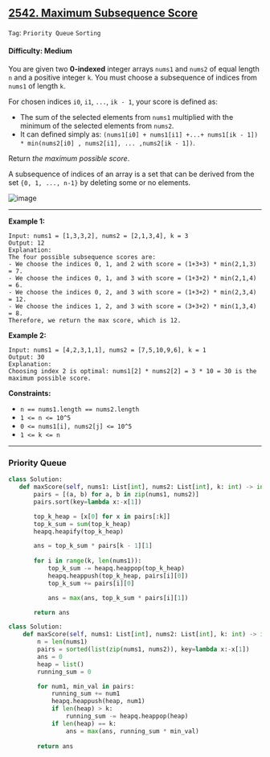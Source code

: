 ## [2542. Maximum Subsequence Score](https://leetcode.com/problems/maximum-subsequence-score/)

```Tag```: ```Priority Queue``` ```Sorting```

#### Difficulty: Medium

You are given two __0-indexed__ integer arrays ```nums1``` and ```nums2``` of equal length ```n``` and a positive integer ```k```. You must choose a subsequence of indices from ```nums1``` of length ```k```.

For chosen indices ```i0```, ```i1```, ```...```, ```ik - 1```, your score is defined as:

- The sum of the selected elements from ```nums1``` multiplied with the minimum of the selected elements from ```nums2```.
- It can defined simply as: ```(nums1[i0] + nums1[i1] +...+ nums1[ik - 1]) * min(nums2[i0] , nums2[i1], ... ,nums2[ik - 1])```.

Return _the maximum possible score_.

A subsequence of indices of an array is a set that can be derived from the set ```{0, 1, ..., n-1}``` by deleting some or no elements.

![image](https://github.com/quananhle/Python/assets/35042430/a814b4d9-e8b7-4453-98d6-6c31f442f466)

---

__Example 1:__
```
Input: nums1 = [1,3,3,2], nums2 = [2,1,3,4], k = 3
Output: 12
Explanation: 
The four possible subsequence scores are:
- We choose the indices 0, 1, and 2 with score = (1+3+3) * min(2,1,3) = 7.
- We choose the indices 0, 1, and 3 with score = (1+3+2) * min(2,1,4) = 6. 
- We choose the indices 0, 2, and 3 with score = (1+3+2) * min(2,3,4) = 12. 
- We choose the indices 1, 2, and 3 with score = (3+3+2) * min(1,3,4) = 8.
Therefore, we return the max score, which is 12.
```

__Example 2:__
```
Input: nums1 = [4,2,3,1,1], nums2 = [7,5,10,9,6], k = 1
Output: 30
Explanation: 
Choosing index 2 is optimal: nums1[2] * nums2[2] = 3 * 10 = 30 is the maximum possible score.
```

__Constraints:__

- ```n == nums1.length == nums2.length```
- ```1 <= n <= 10^5```
- ```0 <= nums1[i], nums2[j] <= 10^5```
- ```1 <= k <= n```

---

 ### Priority Queue
 
 ```Python
 class Solution:
    def maxScore(self, nums1: List[int], nums2: List[int], k: int) -> int:
        pairs = [(a, b) for a, b in zip(nums1, nums2)]
        pairs.sort(key=lambda x:-x[1])

        top_k_heap = [x[0] for x in pairs[:k]]
        top_k_sum = sum(top_k_heap)
        heapq.heapify(top_k_heap)

        ans = top_k_sum * pairs[k - 1][1]
        
        for i in range(k, len(nums1)):
            top_k_sum -= heapq.heappop(top_k_heap)
            heapq.heappush(top_k_heap, pairs[i][0])
            top_k_sum += pairs[i][0]

            ans = max(ans, top_k_sum * pairs[i][1])

        return ans
```

```Python
class Solution:
    def maxScore(self, nums1: List[int], nums2: List[int], k: int) -> int:
        n = len(nums1)
        pairs = sorted(list(zip(nums1, nums2)), key=lambda x:-x[1])
        ans = 0
        heap = list()
        running_sum = 0

        for num1, min_val in pairs:
            running_sum += num1
            heapq.heappush(heap, num1)
            if len(heap) > k:
                running_sum -= heapq.heappop(heap)
            if len(heap) == k:
                ans = max(ans, running_sum * min_val)
        
        return ans
```
